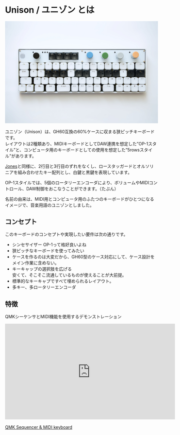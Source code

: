 # Unison / ユニゾン とは

![Unison OP-1 style](./assets/DSC_7287.jpg)

ユニゾン（Unison）は、GH60互換の60%ケースに収まる狭ピッチキーボードです。  
レイアウトは2種類あり、MIDIキーボードとしてDAW連携を想定した”OP-1スタイル”と、コンピュータ用のキーボードとしての使用を想定した”5rowsスタイル”があります。

[Jones](https://github.com/jpskenn/Jones)と同様に、2行目と3行目のずれをなくし、ロースタッガードとオルソリニアを組み合わせたキー配列とし、白鍵と黒鍵を表現しています。

OP-1スタイルでは、5個のロータリーエンコーダにより、ボリュームやMIDIコントロール、DAW制御をおこなうことができます。（たぶん）  

名前の由来は、MIDI用とコンピュータ用のふたつのキーボードがひとつになるイメージで、音楽用語のユニゾンとしました。


## コンセプト

このキーボードのコンセプトや実現したい要件は次の通りです。

- シンセサイザー OP-1って格好良いよね
- 狭ピッチなキーボードを使ってみたい
- ケースを作るのは大変だから、GH60型のケース対応にして、ケース設計をメイン作業に含めない。
- キーキャップの選択肢を広げる  
    安くて、そこそこ流通しているものが使えることが大前提。
- 標準的なキーキャプですべて埋められるレイアウト。
- 多キー、多ロータリーエンコーダ

## 特徴

QMKシーケンサとMIDI機能を使用するデモンストレーション  
<iframe width="560" height="315" src="https://www.youtube.com/embed/_A8NaXlWKeE" frameborder="0" allow="accelerometer; autoplay; clipboard-write; encrypted-media; gyroscope; picture-in-picture" allowfullscreen></iframe>

[QMK Sequencer & MIDI keyboard](https://youtu.be/_A8NaXlWKeE)